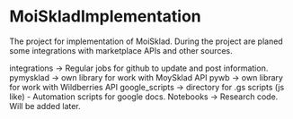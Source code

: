 # MoiSkladImplementation
The project for implementation of MoiSklad. During the project are planed some integrations with marketplace APIs and other sources.

integrations -> Regular jobs for github to update and post information.
pymysklad -> own library for work with MoySklad API
pywb -> own library for work with Wildberries API
google_scripts -> directory for .gs scripts (js like) - Automation scripts for google docs.
Notebooks -> Research code. Will be added later.